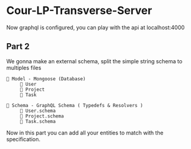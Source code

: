 # Cour-LP-Transverse-Server

Now graphql is configured, you can play with the api at localhost:4000

## Part 2 

We gonna make an external schema, split the simple string schema to multiples files

```
📁 Model - Mongoose (Database)
     📃 User
     📃 Project
     📃 Task
     
📁 Schema - GraphQL Schema ( Typedefs & Resolvers )
     📃 User.schema
     📃 Project.schema
     📃 Task.schema
```

Now in this part you can add all your entities to match with the specification.

